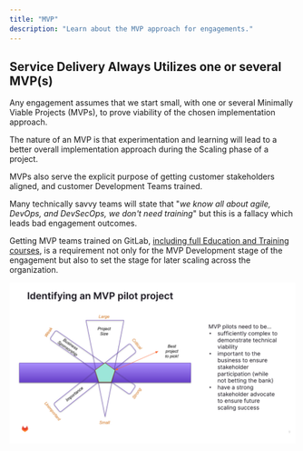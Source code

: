 ```yaml
---
title: "MVP"
description: "Learn about the MVP approach for engagements."
---
```


## Service Delivery Always Utilizes one or several MVP(s)

Any engagement assumes that we start small, with one or several Minimally Viable Projects (MVPs), to prove viability of the chosen implementation approach. 

The nature of an MVP is that experimentation and learning will lead to a better overall implementation approach during the Scaling phase of a project.

MVPs also serve the explicit purpose of getting customer stakeholders aligned, and customer Development Teams trained.

Many technically savvy teams will state that "_we know all about agile, DevOps, and DevSecOps, we don't need training_" but this is a fallacy which leads bad engagement outcomes.

Getting MVP teams trained on GitLab, [including full Education and Training courses](https://university.gitlab.com/), is a requirement not only for the MVP Development stage of the engagement but also to set the stage for later scaling across the organization.

![Identifying an MVP pilot project.jpg](./Identifying_an_MVP_pilot_project.jpg)
